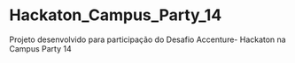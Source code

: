 # Hackaton_Campus_Party_14
Projeto desenvolvido para participação do Desafio Accenture- Hackaton na Campus Party 14
